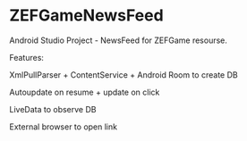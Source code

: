 # ZEFGameNewsFeed
Android Studio Project - NewsFeed for ZEFGame resourse.


Features:

XmlPullParser + ContentService + Android Room to create DB

Autoupdate on resume + update on click

LiveData to observe DB

External browser to open link
